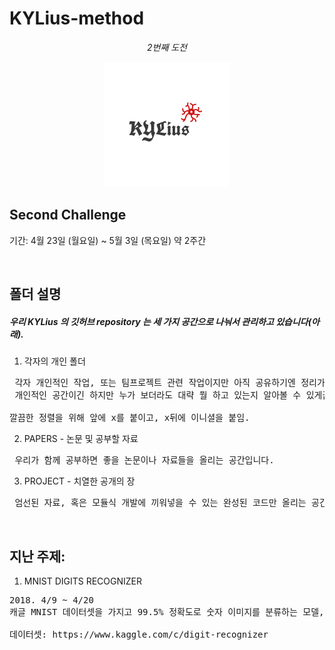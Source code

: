 ﻿# KYLius-method
<p align="center"><i>2번째 도전</i></p>
<p align="center"> <img src="PROJECT/logo/KYLius_logo4.png" > </p>

## Second Challenge
<p>
기간: 4월 23일 (월요일) ~ 5월 3일 (목요일) 약 2주간
</p>
<br>

## 폴더 설명
##### 우리 KYLius 의 깃허브 repository 는 세 가지 공간으로 나눠서 관리하고 있습니다(아래).
1. 각자의 개인 폴더 <br>
<pre> 각자 개인적인 작업, 또는 팀프로젝트 관련 작업이지만 아직 공유하기엔 정리가 덜 된 것들을 모아놓는 공간입니다. <br> 개인적인 공간이긴 하지만 누가 보더라도 대략 뭘 하고 있는지 알아볼 수 있게끔 적절한 주석은 필수!<br>
깔끔한 정렬을 위해 앞에 x를 붙이고, x뒤에 이니셜을 붙임. </pre>
2. PAPERS - 논문 및 공부할 자료 <br>
<pre> 우리가 함께 공부하면 좋을 논문이나 자료들을 올리는 공간입니다. </pre>
3. PROJECT - 치열한 공개의 장 <br>
<pre> 엄선된 자료, 혹은 모듈식 개발에 끼워넣을 수 있는 완성된 코드만 올리는 공간입니다. </pre>
<br>

## 지난 주제: 
1. MNIST DIGITS RECOGNIZER
<pre>
2018. 4/9 ~ 4/20
캐글 MNIST 데이터셋을 가지고 99.5% 정확도로 숫자 이미지를 분류하는 모델, 프로그램을 만듬(Tensorflow, CNN 활용). <br>
데이터셋: https://www.kaggle.com/c/digit-recognizer
</pre>
